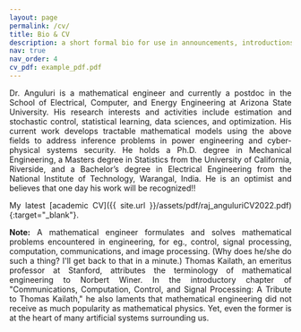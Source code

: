 ```yaml
---
layout: page
permalink: /cv/
title: Bio & CV
description: a short formal bio for use in announcements, introductions, and all that stuff
nav: true
nav_order: 4
cv_pdf: example_pdf.pdf
---
```

<style>body {text-align: justify}</style>

Dr. Anguluri is a mathematical engineer and currently a postdoc in the School of Electrical, Computer, and Energy Engineering at Arizona State University. His research interests and activities include estimation and stochastic control, statistical learning, data sciences, and optimization. His current work develops tractable mathematical models using the above fields to address inference problems in power engineering and cyber-physical systems security. He holds a Ph.D. degree in Mechanical Engineering, a Masters degree in Statistics from the University of California, Riverside, and a Bachelor’s degree in Electrical Engineering from the National Institute of Technology, Warangal, India. He is an optimist and believes that one day his work will be recognized!!

My latest [academic CV]({{ site.url }}/assets/pdf/raj_anguluriCV2022.pdf){:target="_blank"}.

<strong>Note:</strong> A mathematical engineer formulates and solves mathematical problems encountered in engineering, for eg., control, signal processing, computation, communications, and image processing. (Why does he/she do such a thing? I'll get back to that in a minute.) Thomas Kailath, an emeritus professor at Stanford, attributes the terminology of mathematical engineering to Norbert Winer. In the introductory chapter of "Communications, Computation, Control, and Signal Processing: A Tribute to Thomas Kailath," he also laments that mathematical engineering did not receive as much popularity as mathematical physics. Yet, even the former is at the heart of many artificial systems surrounding us. 
